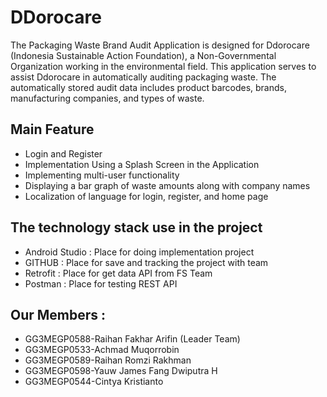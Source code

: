DDorocare 
======================

The Packaging Waste Brand Audit Application is designed for Ddorocare (Indonesia Sustainable Action Foundation), a Non-Governmental Organization working in the environmental field. This application serves to assist Ddorocare in automatically auditing packaging waste. The automatically stored audit data includes product barcodes, brands, manufacturing companies, and types of waste.


<h2>Main Feature</h2>
<ul>
  <li>Login and Register</li>
  <li>Implementation Using a Splash Screen in the Application</li>
  <li>Implementing multi-user functionality</li>
  <li>Displaying a bar graph of waste amounts along with company names</li>
  <li>Localization of language for login, register, and home page</li>
</ul>


<h2>The technology stack use in the project</h2>

<ul>
<li>Android Studio : Place for doing  implementation project</li>
<li>GITHUB : Place for save and tracking the project with team </li>
<li>Retrofit : Place for get data API from FS Team</li>
<li>Postman : Place for testing REST API</li>
</ul>

<h2>Our Members :</h2>

<ul>
  <li>GG3MEGP0588-Raihan Fakhar Arifin (Leader Team)</li>
  <li>GG3MEGP0533-Achmad Muqorrobin</li>
  <li>GG3MEGP0589-Raihan Romzi Rakhman</li>
  <li>GG3MEGP0598-Yauw James Fang Dwiputra H</li>
  <li>GG3MEGP0544-Cintya Kristianto</li>
</ul>
